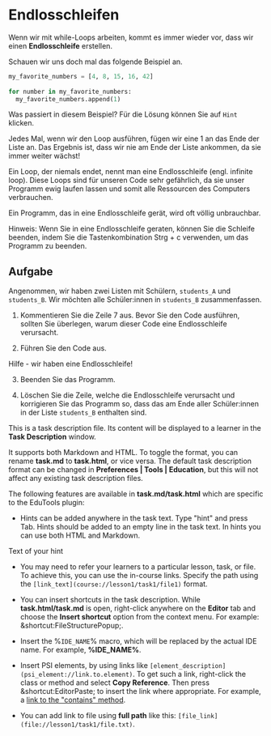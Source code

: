Endlosschleifen
==============

Wenn wir mit while-Loops arbeiten, kommt es immer wieder vor, dass wir einen **Endlosschleife** erstellen.

Schauen wir uns doch mal das folgende Beispiel an.

```python
my_favorite_numbers = [4, 8, 15, 16, 42]
 
for number in my_favorite_numbers:
  my_favorite_numbers.append(1)
```

Was passiert in diesem Beispiel? Für die Lösung können Sie auf `Hint` klicken.

<div class="hint">
Jedes Mal, wenn wir den Loop ausführen, fügen wir eine 1 an das Ende der Liste an. Das Ergebnis ist, dass wir nie am 
Ende der Liste ankommen, da sie immer weiter wächst!
</div>

Ein Loop, der niemals endet, nennt man eine Endlosschleife (engl. infinite loop). Diese Loops sind für unseren Code sehr 
gefährlich, da sie unser Programm ewig laufen lassen und somit alle Ressourcen des Computers verbrauchen.

Ein Programm, das in eine Endlosschleife gerät, wird oft völlig unbrauchbar. 

Hinweis: Wenn Sie in eine Endlosschleife geraten, können Sie die Schleife beenden, indem Sie die Tastenkombination Strg + c verwenden, um das Programm zu beenden. 

Aufgabe
-----------

Angenommen, wir haben zwei Listen mit Schülern, `students_A` und `students_B`. Wir möchten alle Schüler:innen in 
`students_B` zusammenfassen.

1. Kommentieren Sie die Zeile 7 aus. Bevor Sie den Code ausführen, sollten Sie überlegen, warum dieser Code eine Endlosschleife verursacht.

2. Führen Sie den Code aus.

Hilfe - wir haben eine Endlosschleife! 

3. Beenden Sie das Programm.

4. Löschen Sie die Zeile, welche die Endlosschleife verursacht und korrigieren Sie das Programm so, dass das am Ende aller 
Schüler:innen in der Liste `students_B` enthalten sind.


This is a task description file.
Its content will be displayed to a learner
in the **Task Description** window.

It supports both Markdown and HTML.
To toggle the format, you can rename **task.md**
to **task.html**, or vice versa.
The default task description format can be changed
in **Preferences | Tools | Education**,
but this will not affect any existing task description files.

The following features are available in
**task.md/task.html** which are specific to the EduTools plugin:

- Hints can be added anywhere in the task text.
Type "hint" and press Tab.
Hints should be added to an empty line in the task text.
In hints you can use both HTML and Markdown.
<div class="hint">

Text of your hint

</div>

- You may need to refer your learners to a particular lesson,
task, or file. To achieve this, you can use the in-course links.
Specify the path using the `[link_text](course://lesson1/task1/file1)` format.

- You can insert shortcuts in the task description.
While **task.html/task.md** is open, right-click anywhere
on the **Editor** tab and choose the **Insert shortcut** option
from the context menu.
For example: &shortcut:FileStructurePopup;.

- Insert the &percnt;`IDE_NAME`&percnt; macro,
which will be replaced by the actual IDE name.
For example, **%IDE_NAME%**.

- Insert PSI elements, by using links like
`[element_description](psi_element://link.to.element)`.
To get such a link, right-click the class or method
and select **Copy Reference**.
Then press &shortcut:EditorPaste; to insert the link where appropriate.
For example, a [link to the "contains" method](psi_element://java.lang.String#contains).

- You can add link to file using **full path** like this:
  `[file_link](file://lesson1/task1/file.txt)`.